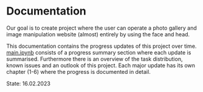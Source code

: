 # Documentation

Our goal is to create project where the user can operate a photo gallery and image manipulation website (almost) entirely by using the face and head.

This documentation contains the progress updates of this project over time.
[main.ipynb](./main.ipynb) consists of a progress summary section where each update is summarised. Furthermore there is an overview of the task distribution, known issues and an outlook of this project.
Each major update has its own chapter (1-6) where the progress is documented in detail.

State: 16.02.2023
